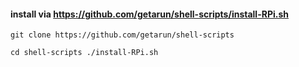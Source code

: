 #### install via https://github.com/getarun/shell-scripts/install-RPi.sh
``git clone https://github.com/getarun/shell-scripts`` 

``cd shell-scripts ./install-RPi.sh``
